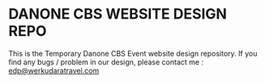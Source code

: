 # DANONE CBS WEBSITE DESIGN REPO
This is the Temporary Danone CBS Event website design repository.
If you find any bugs / problem in our design, please contact me : edp@werkudaratravel.com
